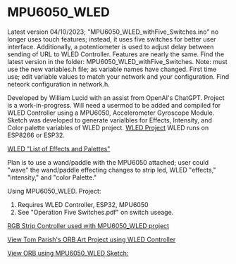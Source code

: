 # MPU6050_WLED

Latest version 04/10/2023; "MPU6050_WLED_withFive_Switches.ino" no longer uses touch features; instead, it uses five switches for better user interface. 
Additionally, a potentiometer is used to adjust delay between sending of URL to WLED Controller.  Features are nearly the same.  Find the latest version 
in the folder: MPU6050_WLED_withFive_Switches. Note: must use the new variables.h file; as variable names have changed. First time use; edit variable values 
to match your network and your configuration.  Find neteork configuration in network.h.

Developed by William Lucid with an assist from OpenAI's ChatGPT.  Project is a work-in-progress.  Will need a usermod to be 
added and compiled for WLED Controller using a MPU6050, Accelerometer Gyroscope Module.  Sketch was developed to generate varialbles for Effects, Intensity, and 
Color palette variables of WLED project.  [WLED Project](https://kno.wled.ge/)  WLED runs on ESP8266 or ESP32.

[WLED "List of Effects and Palettes"](https://github.com/Aircoookie/WLED/wiki/List-of-effects-and-palettes) 

Plan is to use a wand/paddle with the MPU6050 attached; user could "wave" the wand/paddle effecting changes 
to strip led, WLED "effects," "intensity," and "color Palette."

Using MPU6050_WLED. Project:
1.  Requires WLED Controller, ESP32, MPU6050
2.  See "Operation Five Switches.pdf" on switch useage.

[RGB Strip Controller used with MPU6050_WLED project](https://www.athom.tech/blank-1/wled-esp32-music-addressable-led-strip-controller)     

[View Tom Parish's ORB Art Project using WLED Controller](https://www.craft.do/s/uEoH8zY7xPudWD)

[View ORB using MPU6050_WLED Sketch:](https://drive.google.com/file/d/1ep3-D0ZQi7GCA-WQZV0VvKzEiCXjwCIK/view?usp=share_link)

